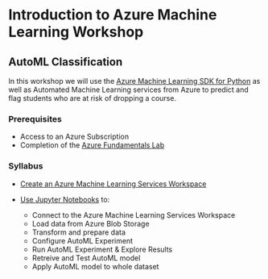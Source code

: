 
# Introduction to Azure Machine Learning Workshop
## AutoML Classification

In this workshop we will use the [Azure Machine Learning SDK for Python](https://docs.microsoft.com/en-us/python/api/overview/azure/ml/intro?view=azure-ml-py) as well as Automated Machine Learning services from Azure to predict and flag students who are at risk of dropping a course. 

### Prerequisites
 - Access to an Azure Subscription
 - Completion of the [Azure Fundamentals Lab](https://aka.ms/edu/Azure101)
 
 
### Syllabus
- [Create an Azure Machine Learning Services Workspace](create-an-azure-machine-learning-workspace.md)

- [Use Jupyter Notebooks](./intro-automl.ipynb) to:
    - Connect to the Azure Machine Learning Services Workspace
    - Load data from Azure Blob Storage
    - Transform and prepare data
    - Configure AutoML Experiment
    - Run AutoML Experiment & Explore Results
    - Retreive and Test AutoML model
    - Apply AutoML model to whole dataset